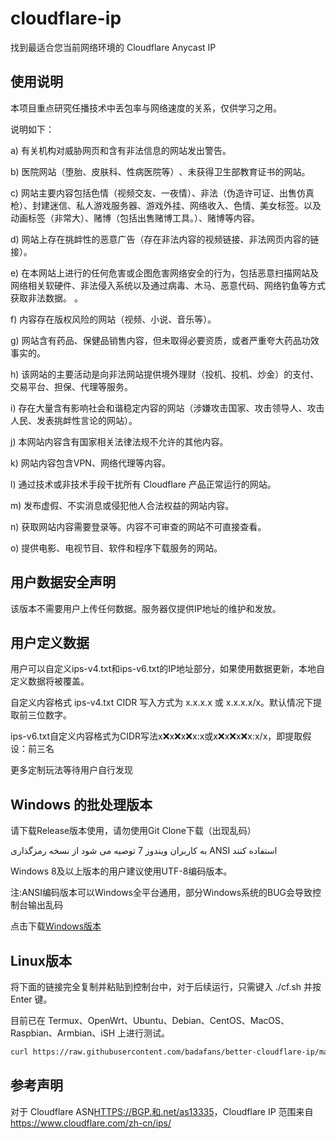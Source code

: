 # cloudflare-ip

找到最适合您当前网络环境的 Cloudflare Anycast IP

## 使用说明

本项目重点研究任播技术中丢包率与网络速度的关系，仅供学习之用。

说明如下：

a) 有关机构对威胁网页和含有非法信息的网站发出警告。

b) 医院网站（堕胎、皮肤科、性病医院等）​​、未获得卫生部教育证书的网站。

c) 网站主要内容包括色情（视频交友、一夜情）、非法（伪造许可证、出售仿真枪）、封建迷信、私人游戏服务器、游戏外挂、网络收入、色情、美女标签。以及动画标签（非常大）、赌博（包括出售赌博工具。）、赌博等内容。

d) 网站上存在挑衅性的恶意广告（存在非法内容的视频链接、非法网页内容的链接）。

e) 在本网站上进行的任何危害或企图危害网络安全的行为，包括恶意扫描网站及网络相关软硬件、非法侵入系统以及通过病毒、木马、恶意代码、网络钓鱼等方式获取非法数据。 。

f) 内容存在版权风险的网站（视频、小说、音乐等）。

g) 网站含有药品、保健品销售内容，但未取得必要资质，或者严重夸大药品功效事实的。

h) 该网站的主要活动是向非法网站提供境外理财（投机、投机、炒金）的支付、交易平台、担保、代理等服务。

i) 存在大量含有影响社会和谐稳定内容的网站（涉嫌攻击国家、攻击领导人、攻击人民、发表挑衅性言论的网站）。

j) 本网站内容含有国家相关法律法规不允许的其他内容。

k) 网站内容包含VPN、网络代理等内容。

l) 通过技术或非技术手段干扰所有 Cloudflare 产品正常运行的网站。

m) 发布虚假、不实消息或侵犯他人合法权益的网站内容。

n) 获取网站内容需要登录等。内容不可审查的网站不可直接查看。

o) 提供电影、电视节目、软件和程序下载服务的网站。

## 用户数据安全声明

该版本不需要用户上传任何数据。服务器仅提供IP地址的维护和发放。

## 用户定义数据

用户可以自定义ips-v4.txt和ips-v6.txt的IP地址部分，如果使用数据更新，本地自定义数据将被覆盖。

自定义内容格式 ips-v4.txt CIDR 写入方式为 x.x.x.x 或 x.x.x.x/x。默认情况下提取前三位数字。

ips-v6.txt自定义内容格式为CIDR写法x:x:x:x:x:x:x:x或x:x:x:x:x:x:x:x/x，即提取假设：前三名

更多定制玩法等待用户自行发现

## Windows 的批处理版本

请下载Release版本使用，请勿使用Git Clone下载（出现乱码）

به کاربران ویندوز 7 توصیه می شود از نسخه رمزگذاری ANSI استفاده کنند

Windows 8及以上版本的用户建议使用UTF-8编码版本。

注:ANSI编码版本可以Windows全平台通用，部分Windows系统的BUG会导致控制台输出乱码

点击下载[Windows版本](https://github.com/badafans/better-cloudflare-ip/releases/latest/download/batch.zip)

## Linux版本

将下面的链接完全复制并粘贴到控制台中，对于后续运行，只需键入 ./cf.sh 并按 Enter 键。

目前已在 Termux、OpenWrt、Ubuntu、Debian、CentOS、MacOS、Raspbian、Armbian、iSH 上进行测试。

```bash
curl https://raw.githubusercontent.com/badafans/better-cloudflare-ip/master/shell/cf.sh -o cf.sh && chmod +x cf.sh && ./cf.sh
```

## 参考声明

对于 Cloudflare ASN[HTTPS://BGP.和.net/as13335](https://bgp.he.net/AS13335)，Cloudflare IP 范围来自<https://www.cloudflare.com/zh-cn/ips/>

